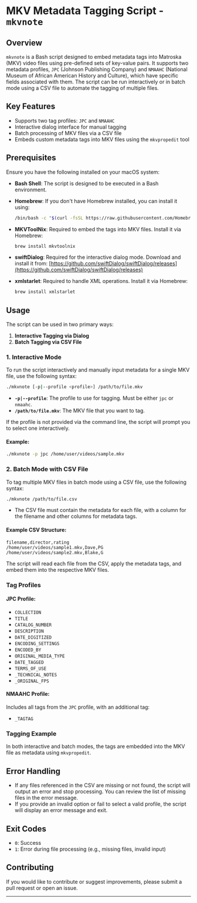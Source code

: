 # MKV Metadata Tagging Script - `mkvnote`

## Overview

`mkvnote` is a Bash script designed to embed metadata tags into Matroska (MKV) video files using pre-defined sets of key-value pairs. It supports two metadata profiles, `JPC` (Johnson Publishing Company) and `NMAAHC` (National Museum of African American History and Culture), which have specific fields associated with them. The script can be run interactively or in batch mode using a CSV file to automate the tagging of multiple files.

## Key Features
- Supports two tag profiles: `JPC` and `NMAAHC`
- Interactive dialog interface for manual tagging
- Batch processing of MKV files via a CSV file
- Embeds custom metadata tags into MKV files using the `mkvpropedit` tool

## Prerequisites

Ensure you have the following installed on your macOS system:

- **Bash Shell**: The script is designed to be executed in a Bash environment.
- **Homebrew**: If you don't have Homebrew installed, you can install it using:
  ```bash
  /bin/bash -c "$(curl -fsSL https://raw.githubusercontent.com/Homebrew/install/HEAD/install.sh)"
  ```

- **MKVToolNix**: Required to embed the tags into MKV files. Install it via Homebrew:
  ```bash
  brew install mkvtoolnix
  ```

- **swiftDialog**: Required for the interactive dialog mode. Download and install it from:
  [https://github.com/swiftDialog/swiftDialog/releases](https://github.com/swiftDialog/swiftDialog/releases)

- **xmlstarlet**: Required to handle XML operations. Install it via Homebrew:
  ```bash
  brew install xmlstarlet
  ```

## Usage

The script can be used in two primary ways:
1. **Interactive Tagging via Dialog**
2. **Batch Tagging via CSV File**

### 1. Interactive Mode

To run the script interactively and manually input metadata for a single MKV file, use the following syntax:

```bash
./mkvnote [-p|--profile <profile>] /path/to/file.mkv
```

- **`-p|--profile`**: The profile to use for tagging. Must be either `jpc` or `nmaahc`.
- **`/path/to/file.mkv`**: The MKV file that you want to tag.

If the profile is not provided via the command line, the script will prompt you to select one interactively.

#### Example:

```bash
./mkvnote -p jpc /home/user/videos/sample.mkv
```

### 2. Batch Mode with CSV File

To tag multiple MKV files in batch mode using a CSV file, use the following syntax:

```bash
./mkvnote /path/to/file.csv
```

- The CSV file must contain the metadata for each file, with a column for the filename and other columns for metadata tags.

#### Example CSV Structure:

```csv
filename,director,rating
/home/user/videos/sample1.mkv,Dave,PG
/home/user/videos/sample2.mkv,Blake,G
```

The script will read each file from the CSV, apply the metadata tags, and embed them into the respective MKV files.

### Tag Profiles

#### JPC Profile:
- `COLLECTION`
- `TITLE`
- `CATALOG_NUMBER`
- `DESCRIPTION`
- `DATE_DIGITIZED`
- `ENCODING_SETTINGS`
- `ENCODED_BY`
- `ORIGINAL_MEDIA_TYPE`
- `DATE_TAGGED`
- `TERMS_OF_USE`
- `_TECHNICAL_NOTES`
- `_ORIGINAL_FPS`

#### NMAAHC Profile:
Includes all tags from the `JPC` profile, with an additional tag:
- `_TAGTAG`

### Tagging Example

In both interactive and batch modes, the tags are embedded into the MKV file as metadata using `mkvpropedit`.

## Error Handling

- If any files referenced in the CSV are missing or not found, the script will output an error and stop processing. You can review the list of missing files in the error message.
- If you provide an invalid option or fail to select a valid profile, the script will display an error message and exit.

## Exit Codes

- `0`: Success
- `1`: Error during file processing (e.g., missing files, invalid input)

## Contributing

If you would like to contribute or suggest improvements, please submit a pull request or open an issue.

---
